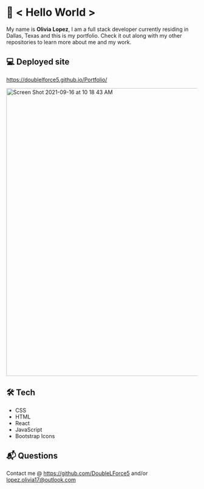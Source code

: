 # 👋 < Hello World > 

My name is **Olivia Lopez**, I am a full stack developer currently residing in Dallas, Texas and this is my portfolio. Check it out along with my other repositories to learn more about me and my work.

## 💻 Deployed site 
https://doublelforce5.github.io/Portfolio/

<img width="759" alt="Screen Shot 2021-09-16 at 10 18 43 AM" src="https://user-images.githubusercontent.com/73543476/133639133-78c4186e-2214-475e-868e-196f53558aeb.png">

## 🛠️ Tech 
- CSS
- HTML
- React
- JavaScript
- Bootstrap Icons

## 📬 Questions
Contact me @ https://github.com/DoubleLForce5 and/or lopez.olivia17@outlook.com 
